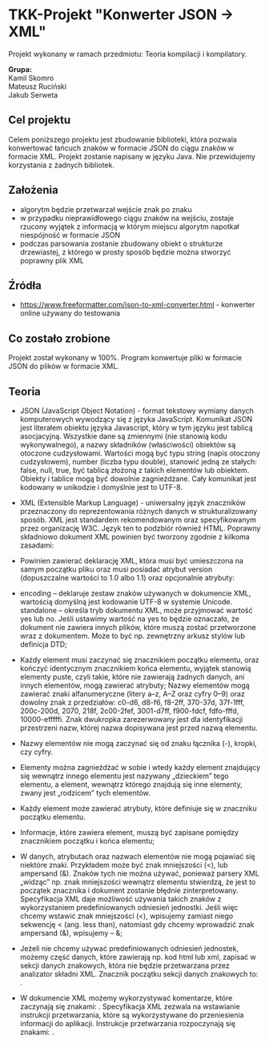 # TKK-Projekt "Konwerter JSON -> XML"

Projekt wykonany w ramach przedmiotu: Teoria kompilacji i kompilatory.

**Grupa:**<br/>
Kamil Skomro<br/>Mateusz Ruciński<br/>Jakub Serweta

## Cel projektu
Celem poniższego projektu jest zbudowanie biblioteki, która pozwala konwertować łańcuch znaków w formacie JSON do ciągu znaków w formacie XML. Projekt zostanie napisany w języku Java.  Nie przewidujemy korzystania z żadnych bibliotek.

## Założenia
* algorytm będzie przetwarzał wejście znak po znaku
* w przypadku nieprawidłowego ciągu znaków na wejściu, zostaje  rzucony wyjątek z informacją w którym miejscu algorytm napotkał niespójność w formacie JSON
* podczas parsowania zostanie zbudowany obiekt o strukturze drzewiastej, z którego w prosty sposób będzie można stworzyć poprawny plik XML

## Źródła
* https://www.freeformatter.com/json-to-xml-converter.html - konwerter online używany do testowania 

## Co zostało zrobione
Projekt został wykonany w 100%. Program konwertuje pliki w formacie JSON do plików w formacie XML.

## Teoria
* JSON (JavaScript Object Notation) - format tekstowy wymiany danych komputerowych wywodzący się z języka JavaScript. Komunikat JSON jest literałem obiektu języka Javascript, który w tym języku jest tablicą asocjacyjną. Wszystkie dane są zmiennymi (nie stanowią kodu wykonywalnego), a nazwy składników (właściwości) obiektów są otoczone cudzysłowami. Wartości mogą być typu string (napis otoczony cudzysłowem), number (liczba typu double), stanowić jedną ze stałych: false, null, true, być tablicą złożoną z takich elementów lub obiektem. Obiekty i tablice mogą być dowolnie zagnieżdżane. Cały komunikat jest kodowany w unikodzie i domyślnie jest to UTF-8.
* XML (Extensible Markup Language) - uniwersalny język znaczników przeznaczony do reprezentowania różnych danych w strukturalizowany sposób. XML jest standardem rekomendowanym oraz specyfikowanym przez organizację W3C. Język ten to podzbiór również HTML. Poprawny składniowo dokument XML powinien być tworzony zgodnie z kilkoma zasadami:

* Powinien zawierać deklarację XML, która musi być umieszczona na samym początku pliku oraz musi posiadać atrybut version (dopuszczalne wartości to 1.0 albo 1.1) oraz opcjonalnie atrybuty:
* encoding – deklaruje zestaw znaków używanych w dokumencie XML, wartością domyślną jest kodowanie UTF-8 w systemie Unicode.
standalone – określa tryb dokumentu XML, może przyjmować wartość yes lub no. Jeśli ustawimy wartość na yes to będzie oznaczało, że dokument nie zawiera innych plików, które muszą zostać przetworzone wraz z dokumentem. Może to być np. zewnętrzny arkusz stylów lub definicja DTD;
* Każdy element musi zaczynać się znacznikiem początku elementu, oraz kończyć identycznym znacznikiem końca elementu, wyjątek stanowią elementy puste, czyli takie, które nie zawierają żadnych danych, ani innych elementów, mogą zawierać atrybuty;
Nazwy elementów mogą zawierać znaki alfanumeryczne (litery a–z, A–Z oraz cyfry 0–9) oraz dowolny znak z przedziałów: c0-d6, d8-f6, f8-2ff, 370-37d, 37f-1fff, 200c-200d, 2070, 218f, 2c00-2fef, 3001-d7ff, f900-fdcf, fdfo-fffd, 10000-efffffi. Znak dwukropka zarezerwowany jest dla identyfikacji przestrzeni nazw, której nazwa dopisywana jest przed nazwą elementu.
* Nazwy elementów nie mogą zaczynać się od znaku łącznika (-), kropki, czy cyfry.
* Elementy można zagnieżdżać w sobie i wtedy każdy element znajdujący się wewnątrz innego elementu jest nazywany „dzieckiem” tego elementu, a element, wewnątrz którego znajdują się inne elementy, zwany jest „rodzicem” tych elementów.
* Każdy element może zawierać atrybuty, które definiuje się w znaczniku początku elementu.
* Informacje, które zawiera element, muszą być zapisane pomiędzy znacznikiem początku i końca elementu;
* W danych, atrybutach oraz nazwach elementów nie mogą pojawiać się niektóre znaki. Przykładem może być znak mniejszości (<), lub ampersand (&). Znaków tych nie można używać, ponieważ parsery XML „widząc” np. znak mniejszości wewnątrz elementu stwierdzą, że jest to początek znacznika i dokument zostanie błędnie zinterpretowany. Specyfikacja XML daje możliwość używania takich znaków z wykorzystaniem predefiniowanych odniesień jednostki. Jeśli więc chcemy wstawić znak mniejszości (<), wpisujemy zamiast niego sekwencję &lt; (ang. less than), natomiast gdy chcemy wprowadzić znak ampersand (&), wpisujemy – &amp;;
* Jeżeli nie chcemy używać predefiniowanych odniesień jednostek, możemy część danych, które zawierają np. kod html lub xml, zapisać w sekcji danych znakowych, która nie będzie przetwarzana przez analizator składni XML. Znacznik początku sekcji danych znakowych to: <![CDATA[, a znacznik końca: ]]>.
* W dokumencie XML możemy wykorzystywać komentarze, które zaczynają się znakami: <!--, a kończą: -->. Specyfikacja XML zezwala na wstawianie instrukcji przetwarzania, które są wykorzystywane do przeniesienia informacji do aplikacji. Instrukcje przetwarzania rozpoczynają się znakami: <?, a kończą: ?>.
